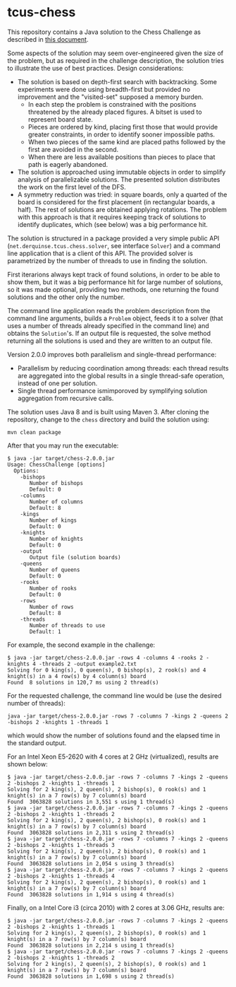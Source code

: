 # tcus-chess
This repository contains a Java solution to the Chess Challenge as described in [this document](https://docs.google.com/document/d/1xukSjzQdkncmuMRZ-S0LFE7WTdZBX2YmWkQu0LYQu_A/edit).

Some aspects of the solution may seem over-engineered given the size of the problem, but as required in the challenge description, the solution tries to illustrate the use of best practices.
Design considerations:
- The solution is based on depth-first search with backtracking. Some experiments were done using breadth-first but provided no improvement and the "visited-set" supposed a memory burden.
  - In each step the problem is constrained with the positions threatened by the already placed figures. A bitset is used to represent board state.
  - Pieces are ordered by kind, placing first those that would provide greater constraints, in order to identify sooner impossible paths.
  - When two pieces of the same kind are placed paths followed by the first are avoided in the second.
  - When there are less available positions than pieces to place that path is eagerly abandoned.
- The solution is approached using immutable objects in order to simplify analysis of parallelizable solutions. The presented solution distributes the work on the first level of the DFS.
- A symmetry reduction was tried: in square boards, only a quarted of the board is considered for the first placement (in rectangular boards, a half). The rest of solutions are obtained applying rotations. The problem with this approach is that it requires keeping track of solutions to identify duplicates, which (see below) was a big performance hit.

The solution is structured in a package provided a very simple public API (`net.derquinse.tcus.chess.solver`, see interface `Solver`) and a command line application that is a client of this API. The provided solver is parametrized by the number of threads to use in finding the solution.

First iterarions always kept track of found solutions, in order to be able to show them, but it was a big performance hit for large number of solutions, so it was made optional, providing two methods, one returning the found solutions and the other only the number.

The command line application reads the problem description from the command line arguments, builds a `Problem` object, feeds it to a solver (that uses a number of threads already specified in the command line) and obtains the `Solution`'s. If an output file is requested, the solve method returning all the solutions is used and they are written to an output file.

Version 2.0.0 improves both parallelism and single-thread performance:
- Parallelism by reducing coordination among threads: each thread results are aggregated into the global results in a single thread-safe operation, instead of one per solution.
- Single thread performance ismimporoved by symplifying solution aggregation from recursive calls.  

The solution uses Java 8 and is built using Maven 3. After cloning the repository, change to the `chess` directory and build the solution using:

```
mvn clean package
```

After that you may run the executable:

```
$ java -jar target/chess-2.0.0.jar 
Usage: ChessChallenge [options]
  Options:
    -bishops
       Number of bishops
       Default: 0
    -columns
       Number of columns
       Default: 8
    -kings
       Number of kings
       Default: 0
    -knights
       Number of knights
       Default: 0
    -output
       Output file (solution boards)
    -queens
       Number of queens
       Default: 0
    -rooks
       Number of rooks
       Default: 0
    -rows
       Number of rows
       Default: 8
    -threads
       Number of threads to use
       Default: 1
```

For example, the second example in the challenge:

```
$ java -jar target/chess-2.0.0.jar -rows 4 -columns 4 -rooks 2 -knights 4 -threads 2 -output example2.txt
Solving for 0 king(s), 0 queen(s), 0 bishop(s), 2 rook(s) and 4 knight(s) in a 4 row(s) by 4 column(s) board
Found  8 solutions in 120,7 ms using 2 thread(s)
```

For the requested challenge, the command line would be (use the desired number of threads):

```
java -jar target/chess-2.0.0.jar -rows 7 -columns 7 -kings 2 -queens 2 -bishops 2 -knights 1 -threads 1 
```

which would show the number of solutions found and the elapsed time in the standard output.

For an Intel Xeon E5-2620 with 4 cores at 2 GHz (virtualized), results are shown below:  

```
$ java -jar target/chess-2.0.0.jar -rows 7 -columns 7 -kings 2 -queens 2 -bishops 2 -knights 1 -threads 1
Solving for 2 king(s), 2 queen(s), 2 bishop(s), 0 rook(s) and 1 knight(s) in a 7 row(s) by 7 column(s) board
Found  3063828 solutions in 3,551 s using 1 thread(s)
$ java -jar target/chess-2.0.0.jar -rows 7 -columns 7 -kings 2 -queens 2 -bishops 2 -knights 1 -threads 2
Solving for 2 king(s), 2 queen(s), 2 bishop(s), 0 rook(s) and 1 knight(s) in a 7 row(s) by 7 column(s) board
Found  3063828 solutions in 2,311 s using 2 thread(s)
$ java -jar target/chess-2.0.0.jar -rows 7 -columns 7 -kings 2 -queens 2 -bishops 2 -knights 1 -threads 3
Solving for 2 king(s), 2 queen(s), 2 bishop(s), 0 rook(s) and 1 knight(s) in a 7 row(s) by 7 column(s) board
Found  3063828 solutions in 2,054 s using 3 thread(s)
$ java -jar target/chess-2.0.0.jar -rows 7 -columns 7 -kings 2 -queens 2 -bishops 2 -knights 1 -threads 4
Solving for 2 king(s), 2 queen(s), 2 bishop(s), 0 rook(s) and 1 knight(s) in a 7 row(s) by 7 column(s) board
Found  3063828 solutions in 1,914 s using 4 thread(s)
```

Finally, on a Intel Core i3 (circa 2010) with 2 cores at 3.06 GHz, results are:

```
$ java -jar target/chess-2.0.0.jar -rows 7 -columns 7 -kings 2 -queens 2 -bishops 2 -knights 1 -threads 1
Solving for 2 king(s), 2 queen(s), 2 bishop(s), 0 rook(s) and 1 knight(s) in a 7 row(s) by 7 column(s) board
Found  3063828 solutions in 2,214 s using 1 thread(s)
$ java -jar target/chess-2.0.0.jar -rows 7 -columns 7 -kings 2 -queens 2 -bishops 2 -knights 1 -threads 2
Solving for 2 king(s), 2 queen(s), 2 bishop(s), 0 rook(s) and 1 knight(s) in a 7 row(s) by 7 column(s) board
Found  3063828 solutions in 1,698 s using 2 thread(s)
```

